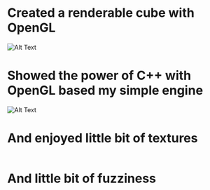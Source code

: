 # Created a renderable cube with OpenGL

![Alt Text](https://media.giphy.com/media/KDETd06f6dnLuKrmQj/giphy.gif)

# Showed the power of C++ with OpenGL based my simple engine

![Alt Text](https://media.giphy.com/media/S8kS9TLGUw2T6Ghr1L/giphy.gif)

# And enjoyed little bit of textures

<a href="https://imgflip.com/gif/3486yl"><img src="https://i.imgflip.com/3486yl.gif" title=""/></a>

# And little bit of fuzziness

<a href="https://imgflip.com/gif/34iry8"><img src="https://i.imgflip.com/34iry8.gif" title=""/></a>